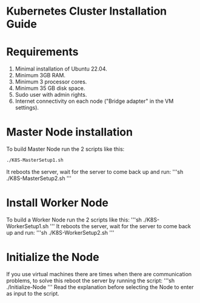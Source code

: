 # Kubernetes Cluster Installation Guide

# Requirements
1. Minimal installation of Ubuntu 22.04.
2. Minimum 3GB RAM.
3. Minimum 3 processor cores.
4. Minimum 35 GB disk space.
5. Sudo user with admin rights.
6. Internet connectivity on each node ("Bridge adapter" in the VM settings). 

# Master Node installation
To build Master Node run the 2 scripts like this:
```sh
./K8S-MasterSetup1.sh
```
It reboots the server, wait for the server to come back up and run:
'''sh
./K8S-MasterSetup2.sh
'''
# Install Worker Node
To build a Worker Node run the 2 scripts like this:
'''sh
./K8S-WorkerSetup1.sh
'''
It reboots the server, wait for the server to come back up and run:
'''sh
./K8S-WorkerSetup2.sh
'''
# Initialize the Node
If you use virtual machines there are times when there are communication problems, to solve this reboot the server by running the script:
'''sh
./Initialize-Node
'''
Read the explanation before selecting the Node to enter as input to the script.
